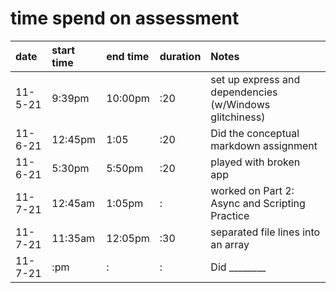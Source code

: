 # time spend on assessment

|date|start time|end time|duration|Notes|
|:---|:---|:---|:---|:---|
|11-5-21|9:39pm|10:00pm|:20|set up express and dependencies (w/Windows glitchiness)|
|11-6-21|12:45pm|1:05|:20|Did the conceptual markdown assignment|
|11-6-21|5:30pm|5:50pm|:20|played with broken app|
11-7-21|12:45am|1:05pm|:|worked on Part 2: Async and Scripting Practice|
11-7-21|11:35am|12:05pm|:30|separated file lines into an array|
11-7-21|:pm|:|:|Did ________|